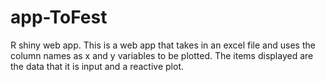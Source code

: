# app-ToFest
R shiny web app.
This is a web app that takes in an excel file and uses the column names as x and y variables to be plotted.  The items displayed are the data that it is input and a reactive plot.
